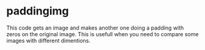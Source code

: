 # paddingimg
This code gets an image and makes another one doing a padding with zeros on the original image. This is usefull when you need to compare some images with different dimentions.
